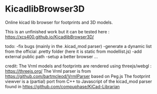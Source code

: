 # KicadlibBrowser3D
Online kicad lib browser for footprints and 3D models.

This is an unfinished work but it can be tested here : https://xcs400.github.io/KicadlibBrowser3D/

todo: 
-fix bugs (mainly in the .kicad_mod parser)
-generate a dynamic list from the official .pretty folder (here it is static from modellist.js)
-add external public path
-setup a better browser
...
 
 
credit: 
The Vrml models and footprints are rendered using threejs/webgl : https://threejs.org/ 
The Vrml parser is from https://github.com/bartmcleod/VrmlParser based on Peg.js
The footprint viewver is a (partial) port from C++ to Javascript of the kicad_mod parser found in  https://github.com/compuphase/KiCad-Librarian


